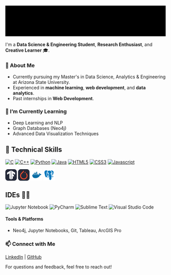 <p align="center">
<img src="https://github.com/jalpatel11/jalpatel11/blob/c74e1520abcd61861410ccb90833d925ff245c0c/hii.gif">
</p>



I'm a **Data Science & Engineering Student**, **Research Enthusiast**, and **Creative Learner** 🎓.


### 📝 About Me
- Currently pursuing my Master's in Data Science, Analytics & Engineering at Arizona State University.
- Experienced in **machine learning**, **web development**, and **data analytics**.
- Past internships in **Web Development**.

### 🌱 I’m Currently Learning
- Deep Learning and NLP
- Graph Databases (Neo4j)
- Advanced Data Visualization Techniques

## 💼 Technical Skills
<p align="left">
<a href="https://docs.microsoft.com/en-us/cpp/?view=msvc-170" target="_blank" rel="noreferrer"><img src="https://raw.githubusercontent.com/danielcranney/readme-generator/main/public/icons/skills/c-colored.svg" width="36" height="36" alt="C" /></a>
<a href="https://docs.microsoft.com/en-us/cpp/?view=msvc-170" target="_blank" rel="noreferrer"><img src="https://raw.githubusercontent.com/danielcranney/readme-generator/main/public/icons/skills/cplusplus-colored.svg" width="36" height="36" alt="C++" /></a>
<a href="https://www.python.org/" target="_blank" rel="noreferrer"><img src="https://raw.githubusercontent.com/danielcranney/readme-generator/main/public/icons/skills/python-colored.svg" width="36" height="36" alt="Python" /></a>
<a href="https://www.oracle.com/java/" target="_blank" rel="noreferrer"><img src="https://raw.githubusercontent.com/danielcranney/readme-generator/main/public/icons/skills/java-colored.svg" width="36" height="36" alt="Java" /></a>
<a href="https://developer.mozilla.org/en-US/docs/Glossary/HTML5" target="_blank" rel="noreferrer"><img src="https://raw.githubusercontent.com/danielcranney/readme-generator/main/public/icons/skills/html5-colored.svg" width="36" height="36" alt="HTML5" /></a>
<a href="https://www.w3.org/TR/CSS/#css" target="_blank" rel="noreferrer"><img src="https://raw.githubusercontent.com/danielcranney/readme-generator/main/public/icons/skills/css3-colored.svg" width="36" height="36" alt="CSS3" /></a>
 <a href="https://developer.mozilla.org/en-US/docs/Web/JavaScript" target="_blank" rel="noreferrer"><img src="https://raw.githubusercontent.com/danielcranney/readme-generator/main/public/icons/skills/javascript-colored.svg" width="36" height="36" alt="Javascript" /></a>
</p>

<p align="left">
<a href="https://www.tensorflow.org/" target="_blank" rel="noreferrer"><img src="https://raw.githubusercontent.com/tandpfun/skill-icons/main/icons/TensorFlow-Dark.svg" width="36" height="36" alt="TensorFlow" /></a>
<a href="https://pytorch.org/" target="_blank" rel="noreferrer"><img src="https://raw.githubusercontent.com/tandpfun/skill-icons/main/icons/PyTorch-Dark.svg" width="36" height="36" alt="Torch" /></a>
<a href="https://www.docker.com/" target="_blank" rel="noreferrer"><img src="https://github.com/jalpatel11/jalpatel11/blob/8f780ab7c1c57cdbc299e56353a08da565ad2306/docker-svgrepo-com.svg" width="36" height="36" alt="Docker" /></a>
<a href="https://www.postgresql.org/" target="_blank" rel="noreferrer"><img src="https://github.com/jalpatel11/jalpatel11/blob/96b226688192754997e31bda2c91b2e5e754783b/icons8-postgresql.svg" width="36" height="36" alt="Kubernetes" /></a>
</p>

## IDEs 🧑‍💻
![Jupyter Notebook](https://img.shields.io/badge/jupyter-%23FA0F00.svg?style=for-the-badge&logo=jupyter&logoColor=white)
![PyCharm](https://img.shields.io/badge/pycharm-143?style=for-the-badge&logo=pycharm&logoColor=black&color=black&labelColor=green)
![Sublime Text](https://img.shields.io/badge/sublime_text-%23575757.svg?style=for-the-badge&logo=sublime-text&logoColor=important)
![Visual Studio Code](https://img.shields.io/badge/Visual%20Studio%20Code-0078d7.svg?style=for-the-badge&logo=visual-studio-code&logoColor=white)

#### Tools & Platforms
- Neo4j, Jupyter Notebooks, Git, Tableau, ArcGIS Pro

### 📫 Connect with Me
[LinkedIn](https://www.linkedin.com/in/jalpatel11) | [GitHub](https://github.com/jalpatel11)

For questions and feedback, feel free to reach out!
